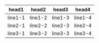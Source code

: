 |head1| head2| head3| head4|
|---|---|---|---|
|line1-1| line1-2| line1-3| line1-4|
|line2-1| line2-2| line2-3| line2-4|
|line3-1| line3-2| line3-3| line3-4|
